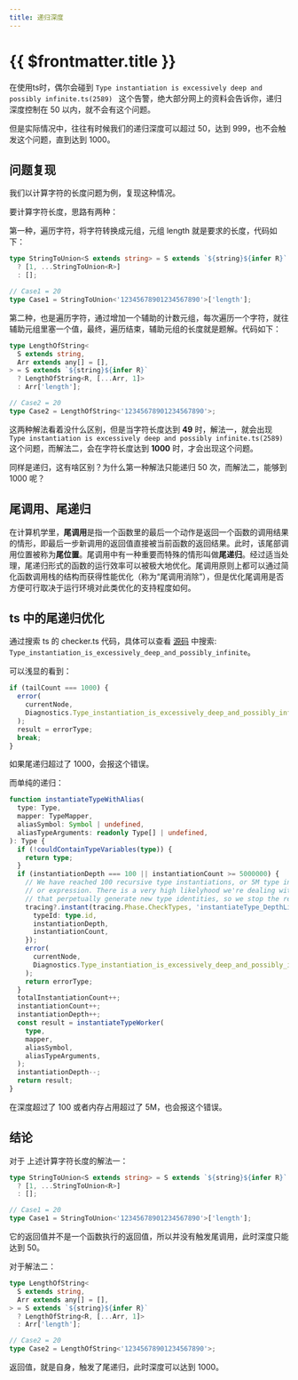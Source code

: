 ```yaml
---
title: 递归深度
---
```


# {{ $frontmatter.title }}

在使用ts时，偶尔会碰到 `Type instantiation is excessively deep and possibly infinite.ts(2589) ` 这个告警，绝大部分网上的资料会告诉你，递归深度控制在 50 以内，就不会有这个问题。

但是实际情况中，往往有时候我们的递归深度可以超过 50，达到 999，也不会触发这个问题，直到达到 1000。

## 问题复现

我们以计算字符的长度问题为例，复现这种情况。

要计算字符长度，思路有两种：

第一种，遍历字符，将字符转换成元组，元组 length 就是要求的长度，代码如下：

```ts
type StringToUnion<S extends string> = S extends `${string}${infer R}`
  ? [1, ...StringToUnion<R>]
  : [];

// Case1 = 20
type Case1 = StringToUnion<'12345678901234567890'>['length'];
```

第二种，也是遍历字符，通过增加一个辅助的计数元组，每次遍历一个字符，就往辅助元组里塞一个值，最终，遍历结束，辅助元组的长度就是题解。代码如下：

```ts
type LengthOfString<
  S extends string,
  Arr extends any[] = [],
> = S extends `${string}${infer R}`
  ? LengthOfString<R, [...Arr, 1]>
  : Arr['length'];

// Case2 = 20
type Case2 = LengthOfString<'12345678901234567890'>;
```

这两种解法看着没什么区别，但是当字符长度达到 **49** 时，解法一，就会出现 `Type instantiation is excessively deep and possibly infinite.ts(2589)` 这个问题，而解法二，会在字符长度达到 **1000** 时，才会出现这个问题。

同样是递归，这有啥区别？为什么第一种解法只能递归 50 次，而解法二，能够到 1000 呢？

## 尾调用、尾递归

在计算机学里，**尾调用**是指一个函数里的最后一个动作是返回一个函数的调用结果的情形，即最后一步新调用的返回值直接被当前函数的返回结果。此时，该尾部调用位置被称为**尾位置**。尾调用中有一种重要而特殊的情形叫做**尾递归**。经过适当处理，尾递归形式的函数的运行效率可以被极大地优化。尾调用原则上都可以通过简化函数调用栈的结构而获得性能优化（称为“尾调用消除”），但是优化尾调用是否方便可行取决于运行环境对此类优化的支持程度如何。

## ts 中的尾递归优化

通过搜索 ts 的 checker.ts 代码，具体可以查看 [源码](https://raw.githubusercontent.com/microsoft/TypeScript/v5.0.4/src/compiler/checker.ts) 中搜索: `Type_instantiation_is_excessively_deep_and_possibly_infinite`。

可以浅显的看到：

```ts
if (tailCount === 1000) {
  error(
    currentNode,
    Diagnostics.Type_instantiation_is_excessively_deep_and_possibly_infinite,
  );
  result = errorType;
  break;
}
```

如果尾递归超过了 1000，会报这个错误。

而单纯的递归：

```ts
function instantiateTypeWithAlias(
  type: Type,
  mapper: TypeMapper,
  aliasSymbol: Symbol | undefined,
  aliasTypeArguments: readonly Type[] | undefined,
): Type {
  if (!couldContainTypeVariables(type)) {
    return type;
  }
  if (instantiationDepth === 100 || instantiationCount >= 5000000) {
    // We have reached 100 recursive type instantiations, or 5M type instantiations caused by the same statement
    // or expression. There is a very high likelyhood we're dealing with a combination of infinite generic types
    // that perpetually generate new type identities, so we stop the recursion here by yielding the error type.
    tracing?.instant(tracing.Phase.CheckTypes, 'instantiateType_DepthLimit', {
      typeId: type.id,
      instantiationDepth,
      instantiationCount,
    });
    error(
      currentNode,
      Diagnostics.Type_instantiation_is_excessively_deep_and_possibly_infinite,
    );
    return errorType;
  }
  totalInstantiationCount++;
  instantiationCount++;
  instantiationDepth++;
  const result = instantiateTypeWorker(
    type,
    mapper,
    aliasSymbol,
    aliasTypeArguments,
  );
  instantiationDepth--;
  return result;
}
```

在深度超过了 100 或者内存占用超过了 5M，也会报这个错误。

## 结论

对于 上述计算字符长度的解法一：

```ts
type StringToUnion<S extends string> = S extends `${string}${infer R}`
  ? [1, ...StringToUnion<R>]
  : [];

// Case1 = 20
type Case1 = StringToUnion<'12345678901234567890'>['length'];
```

它的返回值并不是一个函数执行的返回值，所以并没有触发尾调用，此时深度只能达到 50。

对于解法二：

```ts
type LengthOfString<
  S extends string,
  Arr extends any[] = [],
> = S extends `${string}${infer R}`
  ? LengthOfString<R, [...Arr, 1]>
  : Arr['length'];

// Case2 = 20
type Case2 = LengthOfString<'12345678901234567890'>;
```

返回值，就是自身，触发了尾递归，此时深度可以达到 1000。